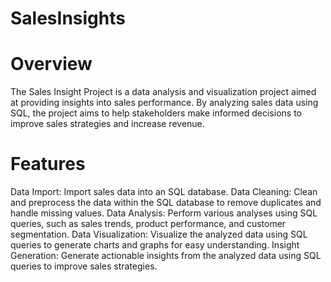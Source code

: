 # SalesInsights

# Overview

The Sales Insight Project is a data analysis and visualization project aimed at providing insights into sales performance. By analyzing sales data using SQL, the project aims to help stakeholders make informed decisions to improve sales strategies and increase revenue.

# Features

Data Import: Import sales data into an SQL database.
Data Cleaning: Clean and preprocess the data within the SQL database to remove duplicates and handle missing values.
Data Analysis: Perform various analyses using SQL queries, such as sales trends, product performance, and customer segmentation.
Data Visualization: Visualize the analyzed data using SQL queries to generate charts and graphs for easy understanding.
Insight Generation: Generate actionable insights from the analyzed data using SQL queries to improve sales strategies.

